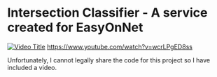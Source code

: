 # Intersection Classifier - A service created for EasyOnNet
[![Video Title](https://img.youtube.com/vi/wcrLPgED8ss/0.jpg)](https://www.youtube.com/watch?v=wcrLPgED8ss)
https://www.youtube.com/watch?v=wcrLPgED8ss

Unfortunately, I cannot legally share the code for this project so I have included a video.
